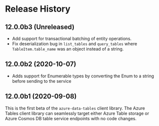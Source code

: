 # Release History

## 12.0.0b3 (Unreleased)
* Add support for transactional batching of entity operations.
* Fix deserialization bug in `list_tables` and `query_tables` where `TableItem.table_name` was an object instead of a string.

## 12.0.0b2 (2020-10-07)
* Adds support for Enumerable types by converting the Enum to a string before sending to the service

## 12.0.0b1 (2020-09-08)
This is the first beta of the `azure-data-tables` client library. The Azure Tables client library can seamlessly target either Azure Table storage or Azure Cosmos DB table service endpoints with no code changes.



